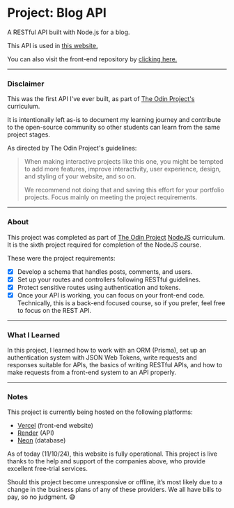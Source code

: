 Project: Blog API
=============

A RESTful API built with Node.js for a blog.

This API is used in [this website.](https://odin-react-blog.vercel.app/)

You can also visit the front-end repository by [clicking here.](https://github.com/alansobchacki/odin-react-blog)

---

### Disclaimer

This was the first API I've ever built, as part of [The Odin Project's](https://www.theodinproject.com/) curriculum.

It is intentionally left as-is to document my learning journey and contribute to the open-source community so other students can learn from the same project stages.

As directed by The Odin Project's guidelines:

> When making interactive projects like this one, you might be tempted to add more features, improve interactivity, user experience, design, and styling of your website, and so on.
> 
> We recommend not doing that and saving this effort for your portfolio projects. Focus mainly on meeting the project requirements.

---

### About

This project was completed as part of [The Odin Project](https://www.theodinproject.com/) [NodeJS](https://www.theodinproject.com/paths/full-stack-javascript/courses/nodejs) curriculum. It is the sixth project required for completion of the NodeJS course.

These were the project requirements:

- [x] Develop a schema that handles posts, comments, and users.
- [x] Set up your routes and controllers following RESTful guidelines. 
- [x] Protect sensitive routes using authentication and tokens.
- [x] Once your API is working, you can focus on your front-end code. Technically, this is a back-end focused course, so if you prefer, feel free to focus on the REST API.

---

### What I Learned

In this project, I learned how to work with an ORM (Prisma), set up an authentication system with JSON Web Tokens, write requests and responses suitable for APIs, the basics of writing RESTful APIs, and how to make requests from a front-end system to an API properly.

---

### Notes

This project is currently being hosted on the following platforms:

- [Vercel](https://vercel.com/) (front-end website)
- [Render](https://render.com/) (API)
- [Neon](https://neon.tech/) (database)

As of today (11/10/24), this website is fully operational. This project is live thanks to the help and support of the companies above, who provide excellent free-trial services.

Should this project become unresponsive or offline, it’s most likely due to a change in the business plans of any of these providers. We all have bills to pay, so no judgment. 😅
